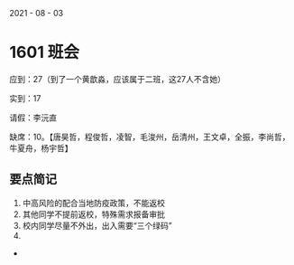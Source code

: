 2021 - 08 - 03

# 1601 班会

应到：27（到了一个黄歆淼，应该属于二班，这27人不含她）

实到：17

请假：李沅直

缺席：10。【唐昊哲，程俊哲，凌智，毛浚州，岳清州，王文卓，全振，李尚哲，牛夏舟，杨宇哲】

## 要点简记

1. 中高风险的配合当地防疫政策，不能返校
2. 其他同学不提前返校，特殊需求报备审批
3. 校内同学尽量不外出，出入需要“三个绿码”
4. 





- 